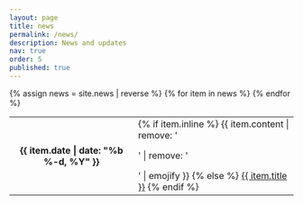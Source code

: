 ```yaml
---
layout: page
title: news
permalink: /news/
description: News and updates
nav: true
order: 5
published: true
---
```

<div>
    <table>
    {% assign news = site.news | reverse %}
    {% for item in news %}
      <tr>
        <th class="date">{{ item.date | date: "%b %-d, %Y" }}</th>
        <td class="announcement">
          {% if item.inline %}
            {{ item.content | remove: '<p>' | remove: '</p>' | emojify }}
          {% else %}
            <a class="news-title" href="{{ item.url | prepend: site.baseurl }}">{{ item.title }}</a>
          {% endif %}
        </td>
      </tr>
    {% endfor %}
    </table>
</div>
